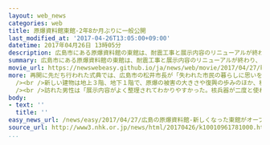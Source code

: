 ```yaml
---
layout: web_news
categories: web
title: 原爆資料館東館-2年8か月ぶりに一般公開
last_modified_at: '2017-04-26T13:05:00+09:00'
datetime: 2017年04月26日 13時05分
description: 広島市にある原爆資料館の東館は、耐震工事と展示内容のリニューアルが終わり、２６日から２年８か月ぶりに一般公開が行われています。
summary: 広島市にある原爆資料館の東館は、耐震工事と展示内容のリニューアルが終わり、２６日から２年８か月ぶりに一般公開が行われています。
movie_url: https://newswebeasy.github.io/ja/news/web/movie/2017/04/27/k10010961781000.mp4
more: 再開に先だち行われた式典では、広島市の松井市長が「失われた市民の暮らしに思いをはせ、核兵器という『絶対悪である非人道性の脅威』を深く理解してもらいたい」とあいさつしました。<br
  /><br />新しい建物は地上３階、地下１階で、原爆の被害の大きさや復興の歩みのほか、核兵器をめぐる国際情勢などを知ることができます。<br /><br />「ホワイトパノラマ」という展示では、市街地が、熱線と爆風で一瞬にして破壊された様子を、模型とコンピューターグラフィックスの映像で再現しています。また、高温で溶けた瓦や瓶の実物に直接、触れることができるコーナーも設けられています。<br
  /><br />訪れた男性は「展示内容がよく整理されてわかりやすかった。核兵器が二度と使われてはならないと強く感じた」と話していました。<br /><br />原爆資料館は、被爆した人の遺品を中心に展示されている本館が、２６日から改修工事のため閉鎖され、来年の夏から一般公開が行われる予定です。
body:
- text: ''
  title: ''
easy_news_url: /news/easy/2017/04/27/広島の原爆資料館-新しくなった東館がオープン/
source_url: http://www3.nhk.or.jp/news/html/20170426/k10010961781000.html
...
```

